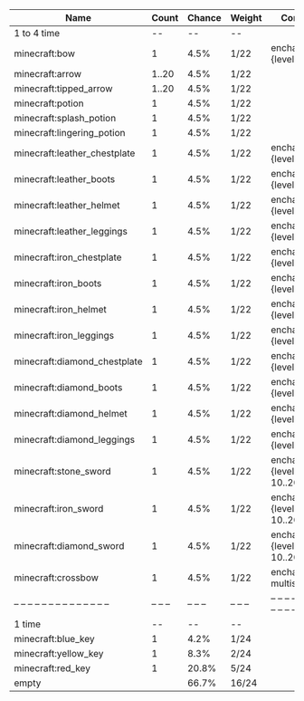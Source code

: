 | Name                         | Count | Chance | Weight | Comment                        |
| ---------------------------- | ----- | ------ | ------ | ------------------------------ |
| 1 to 4 time                  |    -- |     -- |     -- |                                |
| minecraft:bow                |     1 |   4.5% |   1/22 | enchantments: {levels: 1..30}  |
| minecraft:arrow              | 1..20 |   4.5% |   1/22 |                                |
| minecraft:tipped_arrow       | 1..20 |   4.5% |   1/22 |                                |
| minecraft:potion             |     1 |   4.5% |   1/22 |                                |
| minecraft:splash_potion      |     1 |   4.5% |   1/22 |                                |
| minecraft:lingering_potion   |     1 |   4.5% |   1/22 |                                |
| minecraft:leather_chestplate |     1 |   4.5% |   1/22 | enchantments: {levels: 5..10}  |
| minecraft:leather_boots      |     1 |   4.5% |   1/22 | enchantments: {levels: 5..10}  |
| minecraft:leather_helmet     |     1 |   4.5% |   1/22 | enchantments: {levels: 5..10}  |
| minecraft:leather_leggings   |     1 |   4.5% |   1/22 | enchantments: {levels: 5..10}  |
| minecraft:iron_chestplate    |     1 |   4.5% |   1/22 | enchantments: {levels: 5..10}  |
| minecraft:iron_boots         |     1 |   4.5% |   1/22 | enchantments: {levels: 5..10}  |
| minecraft:iron_helmet        |     1 |   4.5% |   1/22 | enchantments: {levels: 5..10}  |
| minecraft:iron_leggings      |     1 |   4.5% |   1/22 | enchantments: {levels: 5..10}  |
| minecraft:diamond_chestplate |     1 |   4.5% |   1/22 | enchantments: {levels: 5..10}  |
| minecraft:diamond_boots      |     1 |   4.5% |   1/22 | enchantments: {levels: 5..10}  |
| minecraft:diamond_helmet     |     1 |   4.5% |   1/22 | enchantments: {levels: 5..10}  |
| minecraft:diamond_leggings   |     1 |   4.5% |   1/22 | enchantments: {levels: 5..10}  |
| minecraft:stone_sword        |     1 |   4.5% |   1/22 | enchantments: {levels: 10..20} |
| minecraft:iron_sword         |     1 |   4.5% |   1/22 | enchantments: {levels: 10..20} |
| minecraft:diamond_sword      |     1 |   4.5% |   1/22 | enchantments: {levels: 10..20} |
| minecraft:crossbow           |     1 |   4.5% |   1/22 | enchantments: multishot        |
| – – – – – – – – – – – – – –  | – – – | – – –  | – – –  | – – – – – – – – – – – – – – –  |
| 1 time                       |    -- |     -- |     -- |                                |
| minecraft:blue_key           |     1 |   4.2% |   1/24 |                                |
| minecraft:yellow_key         |     1 |   8.3% |   2/24 |                                |
| minecraft:red_key            |     1 |  20.8% |   5/24 |                                |
| empty                        |       |  66.7% |  16/24 |                                |